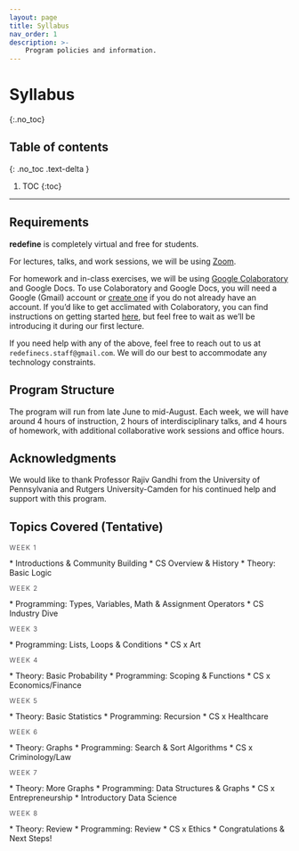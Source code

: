 ```yaml
---
layout: page
title: Syllabus
nav_order: 1
description: >-
    Program policies and information.
---
```


# Syllabus
{:.no_toc}

## Table of contents
{: .no_toc .text-delta }

1. TOC
{:toc}

---

## Requirements
**redefine** is completely virtual and free for students.

For lectures, talks, and work sessions, we will be using [Zoom](https://zoom.us/).

For homework and in-class exercises, we will be using [Google Colaboratory](https://colab.research.google.com)  and Google Docs. To use Colaboratory and Google Docs, you will need a Google (Gmail) account or [create one](https://support.google.com/accounts/answer/27441?hl=en) if you do not already have an account. If you’d like to get acclimated with Colaboratory, you can find instructions on getting started [here](https://colab.research.google.com/notebooks/intro.ipynb), but feel free to wait as we’ll be introducing it during our first lecture.

If you need help with any of the above, feel free to reach out to us at `redefinecs.staff@gmail.com`. We will do our best to accommodate any technology constraints.

## Program Structure

The program will run from late June to mid-August. Each week, we will have around 4 hours of instruction, 2 hours of interdisciplinary talks, and 4 hours of homework, with additional collaborative work sessions and office hours.

## Acknowledgments

We would like to thank Professor Rajiv Gandhi from the University of Pennsylvania and Rutgers University-Camden for his continued help and support with this program.

## Topics Covered (Tentative)

<p style="font-size: 12px;text-transform: uppercase;font-weight: 300;letter-spacing: 0.1em;color: #27262b;"> Week 1 </p>
* Introductions & Community Building
* CS Overview & History
* Theory: Basic Logic

<p style="font-size: 12px;text-transform: uppercase;font-weight: 300;letter-spacing: 0.1em;color: #27262b;"> Week 2 </p>
* Programming: Types, Variables, Math & Assignment Operators
* CS Industry Dive

<p style="font-size: 12px;text-transform: uppercase;font-weight: 300;letter-spacing: 0.1em;color: #27262b;"> Week 3 </p>
* Programming: Lists, Loops & Conditions
* CS x Art

<p style="font-size: 12px;text-transform: uppercase;font-weight: 300;letter-spacing: 0.1em;color: #27262b;"> Week 4 </p>
* Theory: Basic Probability
* Programming: Scoping & Functions
* CS x Economics/Finance

<p style="font-size: 12px;text-transform: uppercase;font-weight: 300;letter-spacing: 0.1em;color: #27262b;"> Week 5 </p>
* Theory: Basic Statistics
* Programming: Recursion
* CS x Healthcare

<p style="font-size: 12px;text-transform: uppercase;font-weight: 300;letter-spacing: 0.1em;color: #27262b;"> Week 6 </p>
* Theory: Graphs
* Programming: Search & Sort Algorithms
* CS x Criminology/Law

<p style="font-size: 12px;text-transform: uppercase;font-weight: 300;letter-spacing: 0.1em;color: #27262b;"> Week 7 </p>
* Theory: More Graphs
* Programming: Data Structures & Graphs
* CS x Entrepreneurship
* Introductory Data Science

<p style="font-size: 12px;text-transform: uppercase;font-weight: 300;letter-spacing: 0.1em;color: #27262b;"> Week 8 </p>
* Theory: Review
* Programming: Review
* CS x Ethics
* Congratulations & Next Steps!
